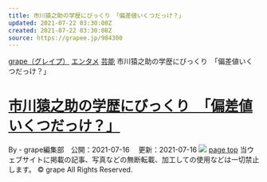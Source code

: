 ```yaml
---
title: 市川猿之助の学歴にびっくり　「偏差値いくつだっけ？」
updated: 2021-07-22 03:30:08Z
created: 2021-07-22 03:30:08Z
source: https://grapee.jp/984300
---
```


[grape（グレイプ）](https://grapee.jp/)
[エンタメ](https://grapee.jp/category/entertainment)
[芸能](https://grapee.jp/category/entertainment/entertainer)
市川猿之助の学歴にびっくり　「偏差値いくつだっけ？」

# [市川猿之助の学歴にびっくり　「偏差値いくつだっけ？」](https://grapee.jp/984300)

By - grape編集部　公開：2021-07-16 　更新：2021-07-16
![](https://grapee.jp/wp-content/uploads/2021/07/s-13673_main.jpg)
[page top](#header-in)
当ウェブサイトに掲載の記事、写真などの無断転載、加工しての使用などは一切禁止します。
© grape All Rights Reserved.